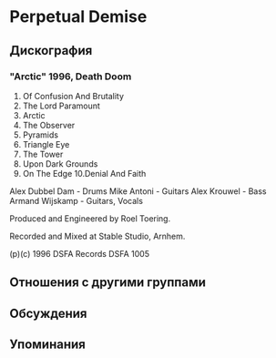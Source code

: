 # Perpetual Demise



## Дискография

### "Arctic" 1996, Death Doom

1.  Of Confusion And Brutality
2.  The Lord Paramount
3.  Arctic
4.  The Observer
5.  Pyramids
6.  Triangle Eye
7.  The Tower
8.  Upon Dark Grounds
9.  On The Edge
10.Denial And Faith

Alex Dubbel Dam - Drums
Mike Antoni - Guitars
Alex Krouwel - Bass
Armand Wijskamp - Guitars, Vocals

Produced and Engineered by Roel Toering.

Recorded and Mixed at Stable Studio, Arnhem.

(p)(c) 1996 DSFA Records DSFA 1005


## Отношения с другими группами


## Обсуждения


## Упоминания

